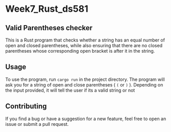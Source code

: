 # Week7_Rust_ds581

## Valid Parentheses checker
This is a Rust program that checks whether a string has an equal number of open and closed parentheses, while also ensuring that there are no closed parentheses whose corresponding open bracket is after it in the string.

## Usage
To use the program, run `cargo run` in the project directory. The program will ask you for a string of open and close parentheses ( `(` or `)` ). Depending on the input provided, it will tell the user if its a valid string or not

## Contributing
If you find a bug or have a suggestion for a new feature, feel free to open an issue or submit a pull request. 
